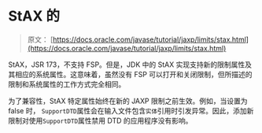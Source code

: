# StAX 的

> 原文： [https://docs.oracle.com/javase/tutorial/jaxp/limits/stax.html](https://docs.oracle.com/javase/tutorial/jaxp/limits/stax.html)

StAX，JSR 173，不支持 FSP。但是，JDK 中的 StAX 实现支持新的限制属性及其相应的系统属性。这意味着，虽然没有 FSP 可以打开和关闭限制，但所描述的限制和系统属性的工作方式完全相同。

为了兼容性，StAX 特定属性始终在新的 JAXP 限制之前生效。例如，当设置为 false 时， `SupportDTD`属性会在输入文件包含`实体`引用时引发异常。因此，添加新限制对使用`SupportDTD`属性禁用 DTD 的应用程序没有影响。
